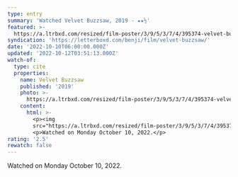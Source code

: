 ```yaml
---
type: entry
summary: 'Watched Velvet Buzzsaw, 2019 - ★★½'
featured: >-
  https://a.ltrbxd.com/resized/film-poster/3/9/5/3/7/4/395374-velvet-buzzsaw-0-600-0-900-crop.jpg?v=87d7a65728
syndication: 'https://letterboxd.com/benji/film/velvet-buzzsaw/'
date: '2022-10-10T06:00:00.000Z'
updated: '2022-10-12T03:51:13.000Z'
watch-of:
  type: cite
  properties:
    name: Velvet Buzzsaw
    published: '2019'
    photo: >-
      https://a.ltrbxd.com/resized/film-poster/3/9/5/3/7/4/395374-velvet-buzzsaw-0-600-0-900-crop.jpg?v=87d7a65728
    content:
      html: >-
        <p><img
        src="https://a.ltrbxd.com/resized/film-poster/3/9/5/3/7/4/395374-velvet-buzzsaw-0-600-0-900-crop.jpg?v=87d7a65728"/></p>
        <p>Watched on Monday October 10, 2022.</p>
rating: '2.5'
rewatch: false
---
```

Watched on Monday October 10, 2022.
